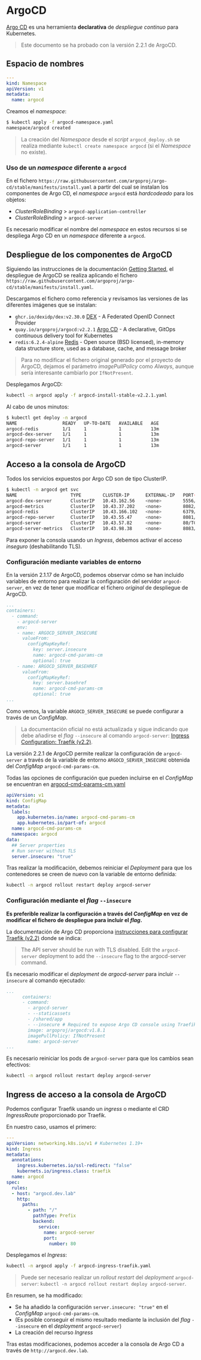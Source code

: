 # ArgoCD

[Argo CD](https://argoproj.github.io/argo-cd/) es una herramienta **declarativa** de *despliegue continuo* para Kubernetes.

> Este documento se ha probado con la versión 2.2.1 de ArgoCD.

## Espacio de nombres

```yaml
---
kind: Namespace
apiVersion: v1
metadata:
  name: argocd
```

Creamos el *namespace*:

```bash
$ kubectl apply -f argocd-namespace.yaml
namespace/argocd created
```

> La creación del *Namespace* desde el *script* `argocd_deploy.sh` se realiza mediante `kubectl create namespace argocd` (si el *Namespace* no existe). 

### Uso de un *namespace* diferente a `argocd`

En el fichero `https://raw.githubusercontent.com/argoproj/argo-cd/stable/manifests/install.yaml` a partir del cual se instalan los componentes de Argo CD, el *namespace* `argocd` está *hardcodeado* para los objetos:

* *ClusterRoleBinding* > `argocd-application-controller`
* *ClusterRoleBinding* > `argocd-server`

Es necesario modificar el nombre del *namespace* en estos recursos si se despliega Argo CD en un *namespace* diferente a `argocd`.

## Despliegue de los componentes de ArgoCD

Siguiendo las instrucciones de la documentación [Getting Started](https://argoproj.github.io/argo-cd/getting_started/), el despliegue de ArgoCD se realiza aplicando el fichero `https://raw.githubusercontent.com/argoproj/argo-cd/stable/manifests/install.yaml`.

Descargamos el fichero como referencia y revisamos las versiones de las diferentes imágenes que se instalan:

* `ghcr.io/dexidp/dex:v2.30.0` [DEX](https://dexidp.io/) - A Federated OpenID Connect Provider
* `quay.io/argoproj/argocd:v2.2.1` [Argo CD](https://argoproj.github.io/argo-cd/) - A declarative, GitOps continuous delivery tool for Kubernetes
* `redis:6.2.4-alpine` [Redis](https://redis.io/) - Open source (BSD licensed), in-memory data structure store, used as a database, cache, and message broker

> Para no modificar el fichero original generado por el proyecto de ArgoCD, dejamos el parámetro *imagePullPolicy* como *Always*, aunque sería interesante cambiarlo por `IfNotPresent`.

Desplegamos ArgoCD:

```bash
kubectl -n argocd apply -f argocd-install-stable-v2.2.1.yaml 
```

Al cabo de unos minutos:

```bash
$ kubectl get deploy -n argocd
NAME                 READY   UP-TO-DATE   AVAILABLE   AGE
argocd-redis         1/1     1            1           13m
argocd-dex-server    1/1     1            1           13m
argocd-repo-server   1/1     1            1           13m
argocd-server        1/1     1            1           13m
```

## Acceso a la consola de ArgoCD

Todos los servicios expuestos por Argo CD son de tipo ClusterIP.

```bash
$ kubectl -n argocd get svc
NAME                    TYPE        CLUSTER-IP      EXTERNAL-IP   PORT(S)                      AGE
argocd-dex-server       ClusterIP   10.43.162.56    <none>        5556/TCP,5557/TCP,5558/TCP   6m56s
argocd-metrics          ClusterIP   10.43.37.202    <none>        8082/TCP                     6m56s
argocd-redis            ClusterIP   10.43.166.102   <none>        6379/TCP                     6m56s
argocd-repo-server      ClusterIP   10.43.55.47     <none>        8081/TCP,8084/TCP            6m56s
argocd-server           ClusterIP   10.43.57.82     <none>        80/TCP,443/TCP               6m56s
argocd-server-metrics   ClusterIP   10.43.98.38     <none>        8083/TCP                     6m56s
```

Para exponer la consola usando un *Ingress*, debemos activar el acceso *inseguro* (deshabilitando TLS).

### Configuración mediante variables de entorno

En la versión 2.1.17 de ArgoCD, podemos observar cómo se han incluido variables de entorno para realizar la configuración del servidor `argocd-server`, en vez de tener que modificar el fichero *original* de despliegue de ArgoCD.

```yaml
...
containers:
  - command:
    - argocd-server
    env:
    - name: ARGOCD_SERVER_INSECURE
      valueFrom:
        configMapKeyRef:
          key: server.insecure
          name: argocd-cmd-params-cm
          optional: true
    - name: ARGOCD_SERVER_BASEHREF
      valueFrom:
        configMapKeyRef:
          key: server.basehref
          name: argocd-cmd-params-cm
          optional: true
...
```

Como vemos, la variable `ARGOCD_SERVER_INSECURE` se puede configurar a través de un *ConfigMap*.

> La documentación oficial no está actualizada y sigue indicando que debe añadirse el *flag* `--insecure` al comando `argocd-server`: [Ingress Configuration: Traefik (v2.2)](https://argo-cd.readthedocs.io/en/stable/operator-manual/ingress/#traefik-v22).

La versión 2.2.1 de ArgoCD permite realizar la configuración de `argocd-server` a través de la variable de entorno `ARGOCD_SERVER_INSECURE` obtenida del *ConfigMap* `argocd-cmd-params-cm`.

Todas las opciones de configuración que pueden incluirse en el *ConfigMap* se encuentran en [argocd-cmd-params-cm.yaml](https://github.com/argoproj/argo-cd/blob/master/docs/operator-manual/argocd-cmd-params-cm.yaml)

```yaml hl_lines="12"
apiVersion: v1
kind: ConfigMap
metadata:
  labels:
    app.kubernetes.io/name: argocd-cmd-params-cm
    app.kubernetes.io/part-of: argocd
  name: argocd-cmd-params-cm
  namespace: argocd
data:
  ## Server properties
  # Run server without TLS
  server.insecure: "true"  
```

Tras realizar la modificación, debemos reiniciar el *Deployment* para que los contenedores se creen de nuevo con la variable de entorno definida:

```bash
kubectl -n argocd rollout restart deploy argocd-server
```

### Configuración mediante el *flag* `--insecure`

**Es preferible realizar la configuración a través del *ConfigMap* en vez de modificar el fichero de despliegue para incluir el *flag*.**

La documentación de Argo CD proporciona [instrucciones para configurar Traefik (v2.2)](https://argoproj.github.io/argo-cd/operator-manual/ingress/#traefik-v22) donde se indica:

> The API server should be run with TLS disabled. Edit the `argocd-server` deployment to add the `--insecure` flag to the argocd-server command.

Es necesario modificar el *deployment* de *argocd-server* para incluir `--insecure` al comando ejecutado:

```yaml hl_lines="7"
...
      containers:
      - command:
        - argocd-server
        - --staticassets
        - /shared/app
        - --insecure # Required to expose Argo CD console using Traefik 2.2 Ingress (https://argoproj.github.io/argo-cd/operator-manual/ingress/#traefik-v22)
        image: argoproj/argocd:v1.8.1
        imagePullPolicy: IfNotPresent
        name: argocd-server
...
```

Es necesario reiniciar los pods de `argocd-server` para que los cambios sean efectivos:

```bash
kubectl -n argocd rollout restart deploy argocd-server
```

## Ingress de acceso a la consola de ArgoCD

Podemos configurar Traefik usando un *ingress* o mediante el CRD *IngressRoute* proporcionado por Traefik.

En nuestro caso, usamos el primero:

```yaml
---
apiVersion: networking.k8s.io/v1 # Kubernetes 1.19+
kind: Ingress
metadata:
  annotations:
    ingress.kubernetes.io/ssl-redirect: "false"
    kubernets.io/ingress.class: traefik
  name: argocd
spec:
  rules:
  - host: "argocd.dev.lab"
    http:
      paths:
        - path: "/"
          pathType: Prefix
          backend:
            service:
              name: argocd-server
              port:
                number: 80
```

Desplegamos el *Ingress*:

```bash
kubectl -n argocd apply -f argocd-ingress-traefik.yaml 
```

> Puede ser necesario realizar un *rollout restart* del *deployment* `argocd-server`: `kubectl -n argocd rollout restart deploy argocd-server`.

En resumen, se ha modificado:

* Se ha añadido la configuración `server.insecure: "true"` en el *ConfigMap* `argocd-cmd-params-cm`.
* (Es posible conseguir el mismo resultado mediante la inclusión del *flag* `--insecure` en el *deployment* `argocd-server`)
* La creación del recurso *Ingress*

Tras estas modificaciones, podemos acceder a la consola de Argo CD a través de `http://argocd.dev.lab`.
